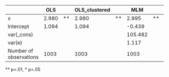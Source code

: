 |                        | OLS   |    | OLS_clustered |    | MLM     |    | RE     |    | FE     |    | GEE    |    |
|------------------------|-------|----|---------------|----|---------|----|--------|----|--------|----|--------|----|
| x                      | 2.980 | ** | 2.980         | ** | 2.995   | ** | 2.995  | ** | 2.995  | ** | 2.995  | ** |
| Intercept              | 1.094 |    | 1.094         |    | -0.439  |    | -0.439 |    | -0.409 |    | -0.414 |    |
| var(_cons)             |       |    |               |    | 105.482 |    |        |    |        |    |        |    |
| var(e)                 |       |    |               |    | 1.117   |    |        |    |        |    |        |    |
| Number of observations | 1003  |    | 1003          |    | 1003    |    | 1003   |    | 1003   |    | 1003   |    |
** p<.01, * p<.05
